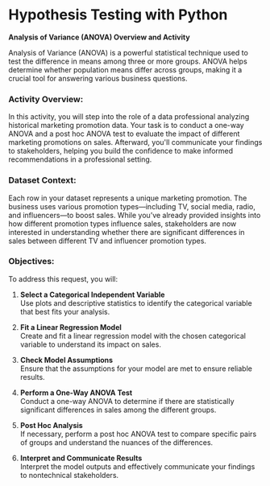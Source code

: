 # **Hypothesis Testing with Python**

**Analysis of Variance (ANOVA) Overview and Activity**

Analysis of Variance (ANOVA) is a powerful statistical technique used to test the difference in means among three or more groups. ANOVA helps determine whether population means differ across groups, making it a crucial tool for answering various business questions.

### Activity Overview:
In this activity, you will step into the role of a data professional analyzing historical marketing promotion data. Your task is to conduct a one-way ANOVA and a post hoc ANOVA test to evaluate the impact of different marketing promotions on sales. Afterward, you'll communicate your findings to stakeholders, helping you build the confidence to make informed recommendations in a professional setting.

### Dataset Context:
Each row in your dataset represents a unique marketing promotion. The business uses various promotion types—including TV, social media, radio, and influencers—to boost sales. While you’ve already provided insights into how different promotion types influence sales, stakeholders are now interested in understanding whether there are significant differences in sales between different TV and influencer promotion types.

### Objectives:
To address this request, you will:

1. **Select a Categorical Independent Variable**  
   Use plots and descriptive statistics to identify the categorical variable that best fits your analysis.
   
2. **Fit a Linear Regression Model**  
   Create and fit a linear regression model with the chosen categorical variable to understand its impact on sales.
   
3. **Check Model Assumptions**  
   Ensure that the assumptions for your model are met to ensure reliable results.
   
4. **Perform a One-Way ANOVA Test**  
   Conduct a one-way ANOVA to determine if there are statistically significant differences in sales among the different groups.
   
5. **Post Hoc Analysis**  
   If necessary, perform a post hoc ANOVA test to compare specific pairs of groups and understand the nuances of the differences.
   
6. **Interpret and Communicate Results**  
   Interpret the model outputs and effectively communicate your findings to nontechnical stakeholders.
